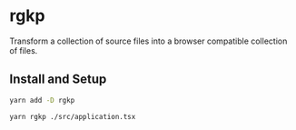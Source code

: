 # rgkp

Transform a collection of source files into a browser compatible collection of
files.

## Install and Setup

```sh
yarn add -D rgkp
```

```sh
yarn rgkp ./src/application.tsx
```
